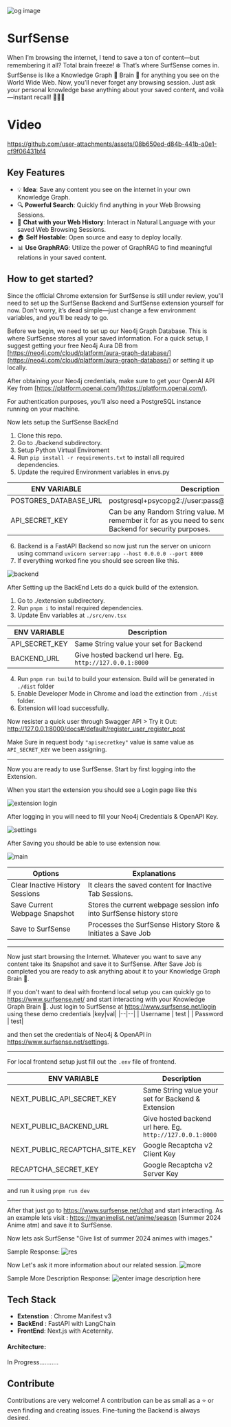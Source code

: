 ![og image](https://surfsense.net/og-image.png)

# SurfSense

When I’m browsing the internet, I tend to save a ton of content—but remembering it all? Total brain freeze! ❄️ That’s where SurfSense comes in. SurfSense is like a Knowledge Graph 🧠 Brain 🧠 for anything you see on the World Wide Web. Now, you’ll never forget any browsing session. Just ask your personal knowledge base anything about your saved content, and voilà—instant recall! 🧑‍💻🌐

# Video


https://github.com/user-attachments/assets/08b650ed-d84b-441b-a0e1-cf9f06431bf4



## Key Features

- 💡 **Idea**: Save any content you see on the internet in your own Knowledge Graph.
- 🔍 **Powerful Search**: Quickly find anything in your Web Browsing Sessions.
- 💬 **Chat with your Web History**: Interact in Natural Language with your saved Web Browsing Sessions.
- 🏠 **Self Hostable**: Open source and easy to deploy locally.
- 📊 **Use GraphRAG**: Utilize the power of GraphRAG to find meaningful relations in your saved content.

## How to get started?

Since the official Chrome extension for SurfSense is still under review, you'll need to set up the SurfSense Backend and SurfSense extension yourself for now. Don’t worry, it’s dead simple—just change a few environment variables, and you’ll be ready to go.

Before we begin, we need to set up our Neo4j Graph Database. This is where SurfSense stores all your saved information. For a quick setup, I suggest getting your free Neo4j Aura DB from [https://neo4j.com/cloud/platform/aura-graph-database/](https://neo4j.com/cloud/platform/aura-graph-database/) or setting it up locally.

After obtaining your Neo4j credentials, make sure to get your OpenAI API Key from [https://platform.openai.com/](https://platform.openai.com/).

For authentication purposes, you’ll also need a PostgreSQL instance running on your machine.

Now lets setup the SurfSense BackEnd
1. Clone this repo.
2. Go to ./backend subdirectory.
3. Setup Python Virtual Enviroment
4. Run `pip install -r requirements.txt` to install all required dependencies.
5. Update the required Environment variables in envs.py
 
|ENV VARIABLE|Description  |
|--|--|
| POSTGRES_DATABASE_URL | postgresql+psycopg2://user:pass@host:5432/database|
| API_SECRET_KEY | Can be any Random String value. Make Sure to remember it for as you need to send it in request to Backend for security purposes.|


6. Backend is a FastAPI Backend so now just run the server on unicorn using command `uvicorn server:app --host 0.0.0.0 --port 8000`
7. If everything worked fine you should see screen like this.

![backend](https://i.ibb.co/542Vhqw/backendrunning.png)

After Setting up the BackEnd Lets do a quick build of the extension.

1. Go to ./extension subdirectory.
2. Run `pnpm i` to install required dependencies.
3. Update Env variables at `./src/env.tsx`

|ENV VARIABLE|Description  |
|--|--|
| API_SECRET_KEY | Same String value your set for Backend |
| BACKEND_URL | Give hosted backend url here. Eg. `http://127.0.0.1:8000`|

4. Run `pnpm run build` to build your extension. Build will be generated in `./dist` folder
5. Enable Developer Mode in Chrome and load the extinction from `./dist` folder.
6. Extension will load successfully.

Now resister a quick user through Swagger API > Try it Out: http://127.0.0.1:8000/docs#/default/register_user_register_post

Make Sure in request body `"apisecretkey"` value is same value as `API_SECRET_KEY` we been assigning.

---

Now you are ready to use SurfSense. Start by first logging into the Extension.

When you start the extension you should see a Login page like this

![extension login](https://i.ibb.co/qkkR5Lt/extlogin.png)



After logging in you will need to fill your Neo4j Credentials & OpenAPI Key.

![settings](https://i.ibb.co/j5PT171/extreqvalues.png)



After Saving you should be able to use extension now.

![main](https://i.ibb.co/pvHCDSb/extmain.png)

|Options|Explanations|
|--|--|
| Clear Inactive History Sessions | It clears the saved content for Inactive Tab Sessions.  |
| Save Current Webpage Snapshot | Stores the current webpage session info into SurfSense history store|
| Save to SurfSense | Processes the SurfSense History Store & Initiates a Save Job |

---
Now just start browsing the Internet. Whatever you want to save any content take its Snapshot and save it to SurfSense. After Save Job is completed you are ready to ask anything about it to your Knowledge Graph Brain 🧠.

If you don't want to deal with frontend local setup you can quickly go to https://www.surfsense.net/ and start interacting with your Knowledge Graph Brain 🧠.
Just login to SurfSense at https://www.surfsense.net/login using these demo credentials
|key|val|
|--|--|
| Username | test  |
| Password | test|

and then set the credentials of Neo4j & OpenAPI in https://www.surfsense.net/settings.

---

For local frontend setup just fill out the `.env` file of frontend.

|ENV VARIABLE|Description  |
|--|--|
| NEXT_PUBLIC_API_SECRET_KEY | Same String value your set for Backend & Extension |
| NEXT_PUBLIC_BACKEND_URL | Give hosted backend url here. Eg. `http://127.0.0.1:8000`|
| NEXT_PUBLIC_RECAPTCHA_SITE_KEY | Google Recaptcha v2 Client Key |
| RECAPTCHA_SECRET_KEY | Google Recaptcha v2 Server Key|

and run it using `pnpm run dev`

---

After that just go to https://www.surfsense.net/chat and start interacting.
As an example lets visit : https://myanimelist.net/anime/season (Summer 2024 Anime atm) and save it to SurfSense.

Now lets ask SurfSense "Give list of summer 2024 animes with images."

Sample Response:
![res](https://i.ibb.co/k23FHzs/frontres.png)

Now Let's ask it more information about our related session.
![more](https://i.ibb.co/PWzM97G/front-more-info.png)

Sample More Description Response:
![enter image description here](https://i.ibb.co/cYtWJbB/more-info-out.png)
    


##  Tech Stack

 - **Extenstion** : Chrome Manifest v3
 - **BackEnd** : FastAPI with LangChain
 - **FrontEnd**: Next.js with Aceternity.

#### Architecture:
In Progress...........



## Contribute 

Contributions are very welcome! A contribution can be as small as a ⭐ or even finding and creating issues.
Fine-tuning the Backend is always desired.

